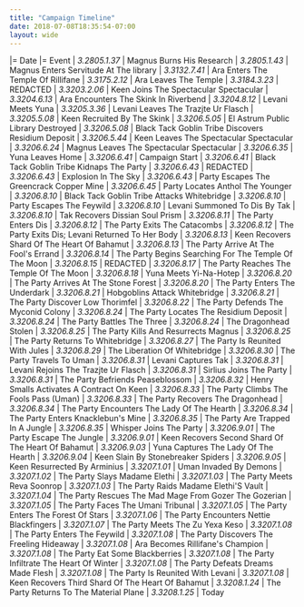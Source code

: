 ```yaml
---
title: "Campaign Timeline"
date: 2018-07-08T18:35:54-07:00
layout: wide
---
```


|= Date       |= Event
| *3.2805.1.37* | Magnus Burns His Research
| *3.2805.1.43* | Magnus Enters Servitude At The library
| *3.3132.7.41* | Ara Enters The Temple Of Rillifane
| *3.3175.2.12* | Ara Leaves The Temple
| *3.3184.3.23* | REDACTED
| *3.3203.2.06* | Keen Joins The Spectacular Spectacular
| *3.3204.6.13* | Ara Encounters The Skink In Riverbend
| *3.3204.8.12* | Levani Meets Yuna
| *3.3205.3.36* | Levani Leaves The Trazjte Ur Flasch
| *3.3205.5.08* | Keen Recruited By The Skink
| *3.3206.5.05* | El Astrum Public Library Destroyed
| *3.3206.5.08* | Black Tack Goblin Tribe Discovers Residium Deposit
| *3.3206.5.44* | Keen Leaves The Spectacular Spectacular
| *3.3206.6.24* | Magnus Leaves The Spectacular Spectacular
| *3.3206.6.35* | Yuna Leaves Home
| *3.3206.6.41* | Campaign Start
| *3.3206.6.41* | Black Tack Goblin Tribe Kidnaps The Party
| *3.3206.6.43* | REDACTED
| *3.3206.6.43* | Explosion In The Sky
| *3.3206.6.43* | Party Escapes The Greencrack Copper Mine
| *3.3206.6.45* | Party Locates Anthol The Younger
| *3.3206.8.10* | Black Tack Goblin Tribe Attacks Whitebridge
| *3.3206.8.10* | Party Escapes The Feywild
| *3.3206.8.10* | Levani Summoned To Dis By Tak
| *3.3206.8.10* | Tak Recovers Dissian Soul Prism
| *3.3206.8.11* | The Party Enters Dis
| *3.3206.8.12* | The Party Exits The Catacombs
| *3.3206.8.12* | The Party Exits Dis; Levani Returned To Her Body
| *3.3206.8.13* | Keen Recovers Shard Of The Heart Of Bahamut
| *3.3206.8.13* | The Party Arrive At The Fool's Errand
| *3.3206.8.14* | The Party Begins Searching For The Temple Of The Moon
| *3.3206.8.15* | REDACTED
| *3.3206.8.17* | The Party Reaches The Temple Of The Moon
| *3.3206.8.18* | Yuna Meets Yi-Na-Hotep
| *3.3206.8.20* | The Party Arrives At The Stone Forest
| *3.3206.8.20* | The Party Enters The Underdark
| *3.3206.8.21* | Hobgoblins Attack Whitebridge
| *3.3206.8.21* | The Party Discover Low Thorimfel
| *3.3206.8.22* | The Party Defends The Myconid Colony
| *3.3206.8.24* | The Party Locates The Residium Deposit
| *3.3206.8.24* | The Party Battles The Three
| *3.3206.8.24* | The Dragonhead Stolen
| *3.3206.8.25* | The Party Kills And Resurrects Magnus
| *3.3206.8.25* | The Party Returns To Whitebridge
| *3.3206.8.27* | The Party Is Reunited With Jules
| *3.3206.8.29* | The Liberation Of Whitebridge
| *3.3206.8.30* | The Party Travels To Uman
| *3.3206.8.31* | Levani Captures Tak
| *3.3206.8.31* | Levani Rejoins The Trazjte Ur Flasch
| *3.3206.8.31* | Sirlius Joins The Party
| *3.3206.8.31* | The Party Befriends Peaseblossom
| *3.3206.8.32* | Henry Smalls Activates A Contract On Keen
| *3.3206.8.33* | The Party Climbs The Fools Pass (Uman)
| *3.3206.8.33* | The Party Recovers The Dragonhead
| *3.3206.8.34* | The Party Encounters The Lady Of The Hearth
| *3.3206.8.34* | The Party Enters Knacklebun's Mine
| *3.3206.8.35* | The Party Are Trapped In A Jungle
| *3.3206.8.35* | Whisper Joins The Party
| *3.3206.9.01* | The Party Escape The Jungle
| *3.3206.9.01* | Keen Recovers Second Shard Of The Heart Of Bahamut
| *3.3206.9.03* | Yuna Captures The Lady Of The Hearth
| *3.3206.9.04* | Keen Slain By Stonebreaker Spiders
| *3.3206.9.05* | Keen Resurrected By Arminius
| *3.3207.1.01* | Uman Invaded By Demons
| *3.3207.1.02* | The Party Slays Madame Elethi
| *3.3207.1.03* | The Party Meets Reva Soonrop
| *3.3207.1.03* | The Party Raids Madame Elethi'S Vault
| *3.3207.1.04* | The Party Rescues The Mad Mage From Gozer The Gozerian
| *3.3207.1.05* | The Party Faces The Umani Tribunal
| *3.3207.1.05* | The Party Enters The Forest Of Stars
| *3.3207.1.06* | The Party Encounters Nettie Blackfingers
| *3.3207.1.07* | The Party Meets The Zu Yexa Keso
| *3.3207.1.08* | The Party Enters The Feywild
| *3.3207.1.08* | The Party Discovers The Freeling Hideaway
| *3.3207.1.08* | Ara Becomes Rillifane's Champion
| *3.3207.1.08* | The Party Eat Some Blackberries
| *3.3207.1.08* | The Party Infiltrate The Heart Of Winter
| *3.3207.1.08* | The Party Defeats Dreams Made Flesh
| *3.3207.1.08* | The Party Is Reunited With Levani
| *3.3207.1.08* | Keen Recovers Third Shard Of The Heart Of Bahamut
| *3.3208.1.24* | The Party Returns To The Material Plane
| *3.3208.1.25* | Today
